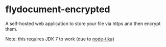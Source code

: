 # flydocument-encrypted
A self-hosted web application to store your file via https and then encrypt them.

Note: this requires JDK 7 to work (due to [node-tika](https://github.com/ICIJ/node-tika))